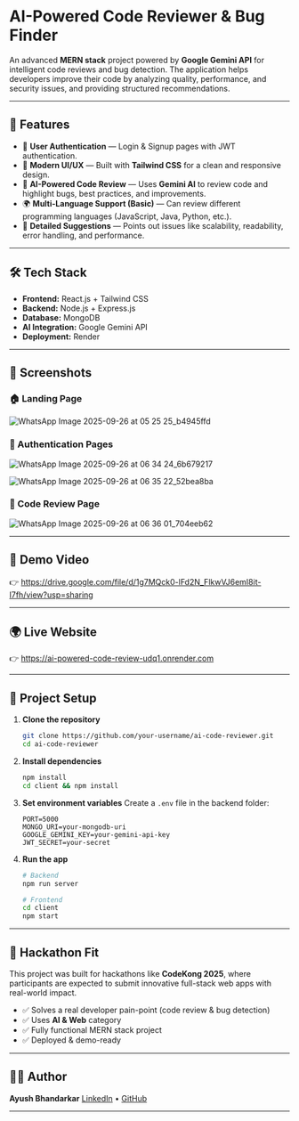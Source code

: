 # AI-Powered Code Reviewer & Bug Finder

An advanced **MERN stack** project powered by **Google Gemini API** for intelligent code reviews and bug detection. The application helps developers improve their code by analyzing quality, performance, and security issues, and providing structured recommendations.

---

## 🚀 Features

* 🔑 **User Authentication** — Login & Signup pages with JWT authentication.
* 🎨 **Modern UI/UX** — Built with **Tailwind CSS** for a clean and responsive design.
* 🤖 **AI-Powered Code Review** — Uses **Gemini AI** to review code and highlight bugs, best practices, and improvements.
* 🌍 **Multi-Language Support (Basic)** — Can review different programming languages (JavaScript, Java, Python, etc.).
* 📜 **Detailed Suggestions** — Points out issues like scalability, readability, error handling, and performance.

---

## 🛠️ Tech Stack

* **Frontend:** React.js + Tailwind CSS
* **Backend:** Node.js + Express.js
* **Database:** MongoDB
* **AI Integration:** Google Gemini API
* **Deployment:** Render

---

## 📸 Screenshots

### 🏠 Landing Page
![WhatsApp Image 2025-09-26 at 05 25 25_b4945ffd](https://github.com/user-attachments/assets/264a56f1-3285-4452-a981-7d066c851332)


### 🔐 Authentication Pages

![WhatsApp Image 2025-09-26 at 06 34 24_6b679217](https://github.com/user-attachments/assets/b7b29151-ed01-471f-bc83-7fa76651aa17)

![WhatsApp Image 2025-09-26 at 06 35 22_52bea8ba](https://github.com/user-attachments/assets/37ea6a88-064e-47fb-be1d-3e64dcc52964)


### 🤖 Code Review Page

![WhatsApp Image 2025-09-26 at 06 36 01_704eeb62](https://github.com/user-attachments/assets/ae309bba-0d5e-4279-9237-c1423aaf96a3)


---

## 🎥 Demo Video

👉 https://drive.google.com/file/d/1g7MQck0-lFd2N_FlkwVJ6emI8it-I7fh/view?usp=sharing

---

## 🌍 Live Website

👉 https://ai-powered-code-review-udq1.onrender.com

---

## 📂 Project Setup

1. **Clone the repository**

   ```bash
   git clone https://github.com/your-username/ai-code-reviewer.git
   cd ai-code-reviewer
   ```

2. **Install dependencies**

   ```bash
   npm install
   cd client && npm install
   ```

3. **Set environment variables**
   Create a `.env` file in the backend folder:

   ```env
   PORT=5000
   MONGO_URI=your-mongodb-uri
   GOOGLE_GEMINI_KEY=your-gemini-api-key
   JWT_SECRET=your-secret
   ```

4. **Run the app**

   ```bash
   # Backend
   npm run server

   # Frontend
   cd client
   npm start
   ```

---

## 📌 Hackathon Fit

This project was built for hackathons like **CodeKong 2025**, where participants are expected to submit innovative full-stack web apps with real-world impact.

* ✅ Solves a real developer pain-point (code review & bug detection)
* ✅ Uses **AI & Web** category
* ✅ Fully functional MERN stack project
* ✅ Deployed & demo-ready

---

## 👨‍💻 Author

**Ayush Bhandarkar**
[LinkedIn](https://www.linkedin.com/) • [GitHub](https://github.com/your-username)

---
